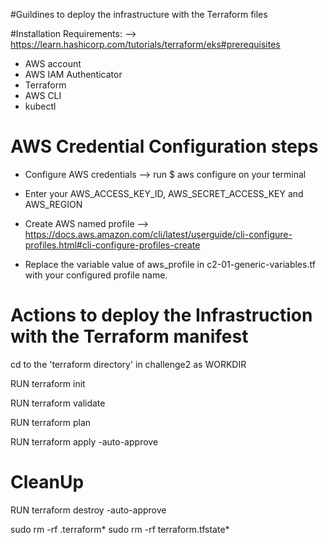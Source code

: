 #Guildines to deploy the infrastructure with the Terraform files

#Installation Requirements: --> https://learn.hashicorp.com/tutorials/terraform/eks#prerequisites 
-  AWS account 
- AWS IAM Authenticator
- Terraform
- AWS CLI
- kubectl

# AWS Credential Configuration steps
- Configure AWS credentials --> run $ aws configure on your terminal

- Enter your AWS_ACCESS_KEY_ID, AWS_SECRET_ACCESS_KEY and AWS_REGION

- Create AWS named profile --> https://docs.aws.amazon.com/cli/latest/userguide/cli-configure-profiles.html#cli-configure-profiles-create 

- Replace the variable value of aws_profile in c2-01-generic-variables.tf with your configured profile name.



# Actions to deploy the Infrastruction with the Terraform manifest
cd to the 'terraform directory' in challenge2 as WORKDIR

RUN terraform init

RUN terraform validate

RUN terraform plan

RUN terraform apply -auto-approve


# CleanUp

RUN terraform destroy -auto-approve

sudo rm -rf .terraform*
sudo rm -rf terraform.tfstate*
